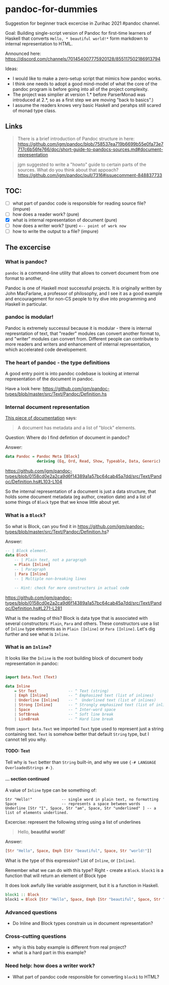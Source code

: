 # pandoc-for-dummies

Suggestion for beginner track excercise in Zurihac 2021 #pandoc channel.

Goal: Building single-script version of Pandoc for first-time learners of Haskell that 
converts `Hello, * beautiful world!*` form markdown to internal representation to HTML.

Announced here: <https://discord.com/channels/701454007775920128/855117502186913794>

Ideas:

- I would like to make a zero-setup  script that mimics how pandoc works.
- I think one needs to adopt a good mind-model of what the core of the pandoc program is before 
going into all of the project complexity. 
- The project was simplier at version 1.\* before 
ParserMonad was introduced at 2.\*, so as a first step we are moving "back to basics".)
- I assume the readers knows very basic Haskell and perahps still scared of monad type class.

## Links

> There is a brief introduction of Pandoc structure in here: https://github.com/jgm/pandoc/blob/758537ea719b6699b55e0fa73e7717c6b56fe766/doc/short-guide-to-pandocs-sources.md#document-representation

> jgm suggested to write a "howto" guide to certain parts of the sources. What do you think about that appoach? https://github.com/jgm/pandoc/pull/7316#issuecomment-848837733

## TOC:

- [ ] what part of pandoc code is responsible for reading source file? (impure)
- [ ] how does a reader work? (pure)
- [x] what is internal representation of document (pure)
- [ ] how does a writer work? (pure) `<-- point of work now` 
- [ ] how to write the output to a file? (impure)

## The excercise

### What is pandoc?

`pandoc` is a command-line utility that allows to convert document from one format to another,

Pandoc is one of Haskell most successful projects. It is originally written by John MacFarlane, 
a professor of philosophy, and I see it as a good example and encouragement for non-CS people 
to try dive into programming and Haskell in particular. 

### pandoc is modular!

Pandoc is extremely successul because it is modular - there is internal represntation of text, that "reader" modules can convert another format to, and "writer" modules can convert from. Different people can contribute to more readers and writers and enhancement of internal representation, which accelerated code developement.


### The heart of pandoc - the type definitions

A good entry point is into pandoc codebase is looking at internal representation of the document in pandoc. 

Have a look here: https://github.com/jgm/pandoc-types/blob/master/src/Text/Pandoc/Definition.hs

### Internal document representation

[This piece of documentation](https://github.com/jgm/pandoc/blob/758537ea719b6699b55e0fa73e7717c6b56fe766/doc/short-guide-to-pandocs-sources.md#document-representation) says: 

> A document has metadata and a list of "block" elements.

Question: Where do I find defintion of document in pandoc?

Answer: 

```haskell
data Pandoc = Pandoc Meta [Block]
              deriving (Eq, Ord, Read, Show, Typeable, Data, Generic)
```
<https://github.com/jgm/pandoc-types/blob/0158cd0e2a2ca9d6f14389a1a57bc64cab45a7dd/src/Text/Pandoc/Definition.hs#L103-L104>


So the internal representation of a document is just a data structure, 
that holds some document metadata (eg author, creation date) and a list of some things of `Block` type that we know little about yet. 

### What is a `Block`?

So what is Block, can you find it in <https://github.com/jgm/pandoc-types/blob/master/src/Text/Pandoc/Definition.hs>?

Answer: 

```haskell
-- | Block element.
data Block
    -- | Plain text, not a paragraph
    = Plain [Inline]
    -- | Paragraph
    | Para [Inline]
    -- | Multiple non-breaking lines

    -- Hint: check for more constructors in actual code
```

<https://github.com/jgm/pandoc-types/blob/0158cd0e2a2ca9d6f14389a1a57bc64cab45a7dd/src/Text/Pandoc/Definition.hs#L271-L281>

What is the reading of this? Block is data type that is associated with several constructors: `Plain`, `Para` and others. 
These constructors use a list of `Inline` type elements as in `Plain [Inline]` or `Para [Inline]`. Let's dig further and see 
what is `Inline`.

### What is an `Inline`?

It looks like the `Inline` is the root building block of document body representation in pandoc:

```haskell

import Data.Text (Text)     

data Inline
    = Str Text              -- ^ Text (string)
    | Emph [Inline]         -- ^ Emphasized text (list of inlines)
    | Underline [Inline]    -- ^  Underlined text (list of inlines)
    | Strong [Inline]       -- ^ Strongly emphasized text (list of inlines)
    | Space                 -- ^ Inter-word space
    | SoftBreak             -- ^ Soft line break
    | LineBreak             -- ^ Hard line break
```

from `import Data.Text` we imported `Text` type used to represent just a string containing text.
`Text` is somehow better that default `String` type, but I cannot tell you why. 

#### TODO: Text

Tell why is `Text` better than `String` built-in, and why we use `{-# LANGUAGE OverloadedStrings #-}`. 

#### ... section continued

A value of `Inline` type can be something of: 

```
Str "Hello!"             -- single word in plain text, no formatting
Space                    -- represents a space between words
Underline [Str "I", Space, Str "am", Space, Str "underlined" ] -- a list of elements underlined.
```

Excercise: represent the following string using a list of underlines 

> Hello, **beautiful world!**`

Answer:

```haskell
[Str "Hello", Space, Emph [Str "beautiful", Space, Str "world!"]]
```

What is the type of this expression? List of `Inline`, or `[Inline]`.

Remember what we can do with this type? Right - create a `Block`.
`block1` is a function that will return an element of Block type

It does look awfully like variable assignment, but it is a function in Haskell.

```haskell
block1 :: Block
block1 = Block [Str "Hello", Space, Emph [Str "beautiful", Space, Str "world!"]]
```


### Advanced questions

- Do Inline and Block types constrain us in document representation?

### Cross-cutting questions

- why is this baby example is different from real project?
- what is a hard part in this example?

### Need help: how does a writer work?

- What part of pandoc code responsible for converting `block1` to HTML?
